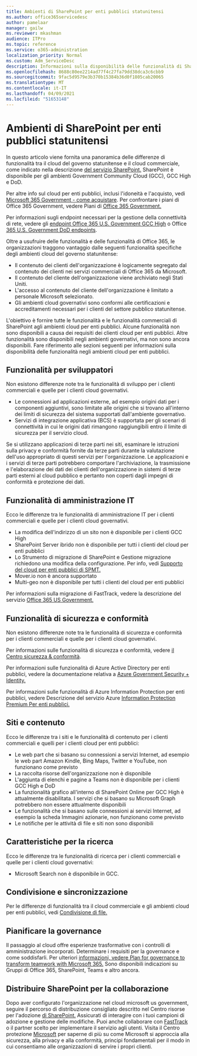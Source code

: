 ```yaml
---
title: Ambienti di SharePoint per enti pubblici statunitensi
ms.author: office365servicedesc
author: pamelaar
manager: gailw
ms.reviewer: mkashman
audience: ITPro
ms.topic: reference
ms.service: o365-administration
localization_priority: Normal
ms.custom: Adm_ServiceDesc
description: Informazioni sulla disponibilità delle funzionalità di SharePoint per i clienti del cloud per enti pubblici statunitensi.
ms.openlocfilehash: 8688c80ee2214ad77f4c27fa79dd38dca3c6cbb9
ms.sourcegitcommit: 9fac5d9579e3b370b15384b36d0f1805cab20065
ms.translationtype: MT
ms.contentlocale: it-IT
ms.lasthandoff: 04/09/2021
ms.locfileid: "51653148"
---
```

# <a name="sharepoint-for-us-government-environments"></a>Ambienti di SharePoint per enti pubblici statunitensi

In questo articolo viene fornita una panoramica delle differenze di funzionalità tra il cloud del governo statunitense e il cloud commerciale, come indicato nella descrizione [del servizio SharePoint.](../../sharepoint-online-service-description/sharepoint-online-service-description.md) SharePoint è disponibile per gli ambienti Government Community Cloud (GCC), GCC High e DoD. 

Per altre info sul cloud per enti pubblici, inclusi l'idoneità e l'acquisto, vedi [Microsoft 365 Government - come acquistare](./microsoft-365-government-how-to-buy.md). Per confrontare i piani di Office 365 Government, vedere Piani di [Office 365 Government.](https://www.microsoft.com/microsoft-365/government/compare-office-365-government-plans?rtc=1#EligibilityRequirements)

Per informazioni sugli endpoint necessari per la gestione della connettività di rete, vedere gli [endpoint Office 365 U.S. Government GCC High](/office365/enterprise/office-365-u-s-government-gcc-high-endpoints#sharepoint-online-and-onedrive-for-business) o Office [365 U.S. Government DoD endpoints](/office365/enterprise/office-365-u-s-government-dod-endpoints#sharepoint-online-and-onedrive-for-business).

Oltre a usufruire delle funzionalità e delle funzionalità di Office 365, le organizzazioni traggono vantaggio dalle seguenti funzionalità specifiche degli ambienti cloud del governo statunitense:

-   Il contenuto dei clienti dell'organizzazione è logicamente segregato dal contenuto dei clienti nei servizi commerciali di Office 365 da Microsoft.
-   Il contenuto del cliente dell'organizzazione viene archiviato negli Stati Uniti.
-   L'accesso al contenuto del cliente dell'organizzazione è limitato a personale Microsoft selezionato.
-   Gli ambienti cloud governativi sono conformi alle certificazioni e accreditamenti necessari per i clienti del settore pubblico statunitense.

L'obiettivo è fornire tutte le funzionalità e le funzionalità commerciali di SharePoint agli ambienti cloud per enti pubblici. Alcune funzionalità non sono disponibili a causa dei requisiti dei clienti cloud per enti pubblici. Altre funzionalità sono disponibili negli ambienti governativi, ma non sono ancora disponibili. Fare riferimento alle sezioni seguenti per informazioni sulla disponibilità delle funzionalità negli ambienti cloud per enti pubblici.

## <a name="developer-features"></a>Funzionalità per sviluppatori

Non esistono differenze note tra le funzionalità di sviluppo per i clienti commerciali e quelle per i clienti cloud governativi.

- Le connessioni ad applicazioni esterne, ad esempio origini dati per i componenti aggiuntivi, sono limitate alle origini che si trovano all'interno dei limiti di sicurezza del sistema supportati dall'ambiente governativo.
- Servizi di integrazione applicativa (BCS) è supportata per gli scenari di connettività in cui le origini dati rimangono raggiungibili entro il limite di sicurezza per il servizio cloud.

Se si utilizzano applicazioni di terze parti nei siti, esaminare le istruzioni sulla privacy e conformità fornite da terze parti durante la valutazione dell'uso appropriato di questi servizi per l'organizzazione. Le applicazioni e i servizi di terze parti potrebbero comportare l'archiviazione, la trasmissione e l'elaborazione dei dati dei clienti dell'organizzazione in sistemi di terze parti esterni al cloud pubblico e pertanto non coperti dagli impegni di conformità e protezione dei dati. 

## <a name="it-admin-features"></a>Funzionalità di amministrazione IT

Ecco le differenze tra le funzionalità di amministrazione IT per i clienti commerciali e quelle per i clienti cloud governativi.

- La modifica dell'indirizzo di un sito non è disponibile per i clienti GCC High
- SharePoint Server ibrido non è disponibile per tutti i clienti del cloud per enti pubblici
- Lo Strumento di migrazione di SharePoint e Gestione migrazione richiedono una modifica della configurazione. Per info, vedi [Supporto del cloud per enti pubblici di SPMT.](/sharepointmigration/spmt-install-issues#government-cloud-support)
- Mover.io non è ancora supportato
- Multi-geo non è disponibile per tutti i clienti del cloud per enti pubblici

Per informazioni sulla migrazione di FastTrack, vedere la descrizione del servizio [Office 365 US Government.](./office-365-us-government.md#data-migrations-performed-by-fasttrack)

## <a name="security-and-compliance-features"></a>Funzionalità di sicurezza e conformità

Non esistono differenze note tra le funzionalità di sicurezza e conformità per i clienti commerciali e quelle per i clienti cloud governativi.

Per informazioni sulle funzionalità di sicurezza e conformità, vedere [il Centro sicurezza & conformità](../office-365-securitycompliance-center.md).

Per informazioni sulle funzionalità di Azure Active Directory per enti pubblici, vedere la documentazione relativa a [Azure Government Security + Identity.](/azure/azure-government/documentation-government-services-securityandidentity#azure-active-directory) 

Per informazioni sulle funzionalità di Azure Information Protection per enti pubblici, vedere Descrizione del servizio Azure [Information Protection Premium Per enti pubblici.](/enterprise-mobility-security/solutions/ems-aip-premium-govt-service-description) 

## <a name="sites-and-content"></a>Siti e contenuto

Ecco le differenze tra i siti e le funzionalità di contenuto per i clienti commerciali e quelli per i clienti cloud per enti pubblici:

- Le web part che si basano su connessioni a servizi Internet, ad esempio le web part Amazon Kindle, Bing Maps, Twitter e YouTube, non funzionano come previsto
- La raccolta risorse dell'organizzazione non è disponibile
- L'aggiunta di elenchi e pagine a Teams non è disponibile per i clienti GCC High e DoD
- La funzionalità grafico all'interno di SharePoint Online per GCC High è attualmente disabilitata. I servizi che si basano su Microsoft Graph potrebbero non essere attualmente disponibili
- Le funzionalità che si basano sulle connessioni ai servizi Internet, ad esempio la scheda Immagini azionarie, non funzionano come previsto
- Le notifiche per le attività di file e siti non sono disponibili

## <a name="search-features"></a>Caratteristiche per la ricerca

Ecco le differenze tra le funzionalità di ricerca per i clienti commerciali e quelle per i clienti cloud governativi:

- Microsoft Search non è disponibile in GCC.

## <a name="sharing-and-sync"></a>Condivisione e sincronizzazione

Per le differenze di funzionalità tra il cloud commerciale e gli ambienti cloud per enti pubblici, vedi [Condivisione di file.](./gcc-high-and-dod.md#file-sharing)

## <a name="plan-for-governance"></a>Pianificare la governance

Il passaggio al cloud offre esperienze trasformative con i controlli di amministrazione incorporati. Determinare i requisiti per la governance e come soddisfarli. Per ulteriori [informazioni, vedere Plan for governance to transform teamwork with Microsoft 365.](https://resources.techcommunity.microsoft.com/teamwork-governance/) Sono disponibili indicazioni su Gruppi di Office 365, SharePoint, Teams e altro ancora.

## <a name="deploy-sharepoint-for-collaboration"></a>Distribuire SharePoint per la collaborazione

Dopo aver configurato l'organizzazione nel cloud microsoft us government, seguire il percorso di distribuzione consigliato descritto nel Centro risorse per l'adozione [di SharePoint.](https://resources.techcommunity.microsoft.com/resources/SharePoint-adoption/) Assicurati di interagire con i tuoi campioni di adozione e gestione delle modifiche.
Puoi anche collaborare con [FastTrack](https://www.microsoft.com/fasttrack) o il partner scelto per implementare il servizio agli utenti.
Visita il Centro protezione [Microsoft](https://www.microsoft.com/trust-center) per saperne di più su come Microsoft si approccia alla sicurezza, alla privacy e alla conformità, principi fondamentali per il modo in cui consentiamo alle organizzazioni di servire i propri clienti.